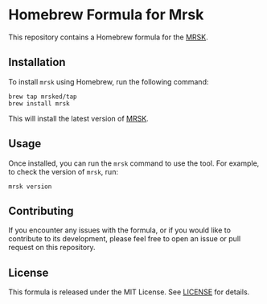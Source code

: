 # Homebrew Formula for Mrsk

This repository contains a Homebrew formula for the [MRSK](https://github.com/mrsked/mrsk).

## Installation

To install `mrsk` using Homebrew, run the following command:

```console
brew tap mrsked/tap
brew install mrsk
```

This will install the latest version of [MRSK](https://github.com/mrsked/mrsk).

## Usage

Once installed, you can run the `mrsk` command to use the tool. For example, to check the version of `mrsk`, run:

```console
mrsk version
```

## Contributing

If you encounter any issues with the formula, or if you would like to contribute to its development, please feel free to open an issue or pull request on this repository.

## License

This formula is released under the MIT License. See [LICENSE](LICENSE) for details.
